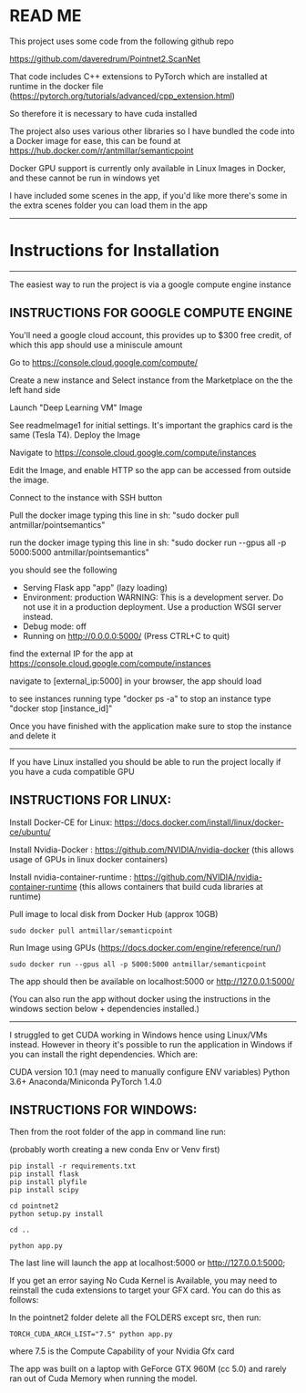 # READ ME

This project uses some code from the following github repo

https://github.com/daveredrum/Pointnet2.ScanNet

That code includes C++ extensions to PyTorch which are installed at runtime in the docker file (https://pytorch.org/tutorials/advanced/cpp_extension.html)

So therefore it is necessary to have cuda installed

The project also uses various other libraries so I have bundled the code into a Docker image for ease, this can be found at https://hub.docker.com/r/antmillar/semanticpoint

Docker GPU support is currently only available in Linux Images in Docker, and these cannot be run in windows yet

I have included some scenes in the app, if you'd like more there's some in the extra scenes folder you can load them in the app 


------------------------------------------------------------------------------------------------------------

# Instructions for Installation

------------------------------------------------------------------------------------------------------------


The easiest way to run the project is via a google compute engine instance

## INSTRUCTIONS FOR GOOGLE COMPUTE ENGINE

You'll need a google cloud account, this provides up to $300 free credit, of which this app should use a miniscule amount

Go to https://console.cloud.google.com/compute/

Create a new instance and Select instance from the Marketplace on the the left hand side 

Launch "Deep Learning VM" Image

See readmeImage1 for initial settings. It's important the graphics card is the same (Tesla T4). Deploy the Image

Navigate to https://console.cloud.google.com/compute/instances

Edit the Image, and enable HTTP so the app can be accessed from outside the image.

Connect to the instance with SSH button

Pull the docker image typing this line in sh: "sudo docker pull antmillar/pointsemantics"

run the docker image typing this line in sh: "sudo docker run --gpus all -p 5000:5000 antmillar/pointsemantics"

you should see the following 


 * Serving Flask app "app" (lazy loading)
 * Environment: production
   WARNING: This is a development server. Do not use it in a production deployment.
   Use a production WSGI server instead.
 * Debug mode: off
 * Running on http://0.0.0.0:5000/ (Press CTRL+C to quit)


find the external IP for the app at https://console.cloud.google.com/compute/instances

navigate to [external_ip:5000] in your browser, the app should load

to see instances running type "docker ps -a"
to stop an instance type "docker stop [instance_id]"

Once you have finished with the application make sure to stop the instance and delete it




------------------------------------------------------------------------------------------------------------

If you have Linux installed you should be able to run the project locally if you have a cuda compatible GPU

## INSTRUCTIONS FOR LINUX:


Install Docker-CE for Linux: https://docs.docker.com/install/linux/docker-ce/ubuntu/

Install Nvidia-Docker : https://github.com/NVIDIA/nvidia-docker (this allows usage of GPUs in linux docker containers)

Install nvidia-container-runtime : https://github.com/NVIDIA/nvidia-container-runtime (this allows containers that build cuda libraries at runtime)


Pull image to local disk from Docker Hub (approx 10GB)

	sudo docker pull antmillar/semanticpoint

Run Image using GPUs (https://docs.docker.com/engine/reference/run/)

	sudo docker run --gpus all -p 5000:5000 antmillar/semanticpoint


The app should then be available on localhost:5000 or http://127.0.0.1:5000/


(You can also run the app without docker using the instructions in the windows section below + dependencies installed.)



----------------------------------------------------------------------------------------------------------------

I struggled to get CUDA working in Windows hence using Linux/VMs instead. However in theory it's possible to run the application in Windows if you can install the right dependencies. Which are:

CUDA version 10.1 (may need to manually configure ENV variables)
Python 3.6+
Anaconda/Miniconda
PyTorch 1.4.0

## INSTRUCTIONS FOR WINDOWS:

Then from the root folder of the app in command line run:

(probably worth creating a new conda Env or Venv first)


	pip install -r requirements.txt
	pip install flask
	pip install plyfile
	pip install scipy

	cd pointnet2 
	python setup.py install

	cd ..

	python app.py

The last line will launch the app at localhost:5000 or http://127.0.0.1:5000;


If you get an error saying No Cuda Kernel is Available, you may need to reinstall the cuda extensions to target your GFX card. You can do this as follows:

In the pointnet2 folder delete all the FOLDERS except src, then run:

	TORCH_CUDA_ARCH_LIST="7.5" python app.py

where 7.5 is the Compute Capability of your Nvidia Gfx card


The app was built on a laptop with GeForce GTX 960M (cc 5.0) and rarely ran out of Cuda Memory when running the model.










 
